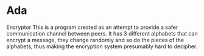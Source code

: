 # Ada
Encryptor
This is a program created as an attempt to provide a safer communication channel between peers.
It has 3 different alphabets that can encrypt a message, they change randomly and so do the pieces of the alphabets, thus making 
the encryption system presumably hard to decipher.
